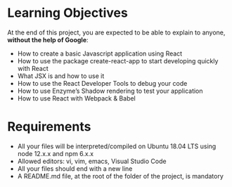 # Learning Objectives
<p>At the end of this project, you are expected to be able to explain to anyone, <strong>without the help of Google</strong>:</p>
<ul>
    <li>How to create a basic Javascript application using React</li>
    <li>How to use the package create-react-app to start developing quickly with React</li>
    <li>What JSX is and how to use it</li>
    <li>How to use the React Developer Tools to debug your code</li>
    <li>How to use Enzyme’s Shadow rendering to test your application</li>
    <li>How to use React with Webpack & Babel</li>
</ul>

# Requirements

<ul>
    <li>All your files will be interpreted/compiled on Ubuntu 18.04 LTS using node 12.x.x and npm 6.x.x</li>
    <li>Allowed editors: vi, vim, emacs, Visual Studio Code</li>
    <li>All your files should end with a new line</li>
    <li>A README.md file, at the root of the folder of the project, is mandatory</li>
</ul>